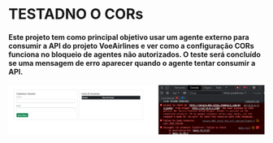 <h1>TESTADNO O CORs</h1>

#### Este projeto tem como principal objetivo usar um agente externo para consumir a API do projeto VoeAirlines e ver como a configuração CORs funciona no bloqueio de agentes não autorizados. O teste será concluído se uma mensagem de erro aparecer quando o agente tentar consumir a API.


![Screenshot](/ErroCORs.png)
